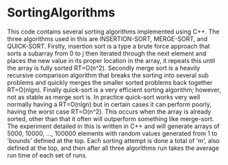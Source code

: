# SortingAlgorithms
This code contains several sorting algorithms implemented using C++. The three algorithms used in this are INSERTION-SORT, MERGE-SORT, and QUICK-SORT. Firstly, insertion sort is a type a brute force approach that sorts a subarray from 0 to j then iterated through the next element and places the new value in its proper location in the array, it repeats this until the array is fully sorted RT=O(n^2). Secondly merge sort is a heavily recursive comparison algorithm that breaks the sorting into several sub problems and quickly merges the smaller sorted problems back together RT=O(nlgn). Finally quick-sort  is a very efficient sorting algorithm; however, not as stable as merge sort is. In practice quick-sort works very well normally having a RT=O(nlgn) but in certain cases it can perform poorly, having the worst case RT=O(n^2). This occurs when the array is already sorted, other than that it often will outperform something like merge-sort. The experiment detailed in this is written in C++ and will generate arrays of 5000, 10000, ..., 100000 elements with random values generated from 1 to 'bounds' defined at the top. Each sorting attempt is done a total of 'm', also defined at the top, and then after all three algorithms run takes the average run time of each set of runs.
